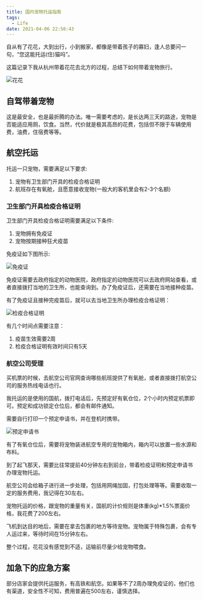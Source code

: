 ```yaml
---
title: 国内宠物托运指南
tags:
  - Life
date: 2021-04-06 22:58:43
---
```




自从有了花花，大到出行，小到搬家，都像是带着孩子的寡妇，逢人总要问一句，“您这能托运(住)猫吗”。

这篇记录下我从杭州带着花花去北方的过程，总结下如何带着宠物旅行。

![花花](cat.png)

## 自驾带着宠物

这是最安全，也是最折腾的办法。唯一需要考虑的，是长达两三天的路途，宠物是否能适应用厕，饮食。当然，代价就是极其高昂的花费，包括但不限于车辆使用费，油费，住宿费等等。

## 航空托运

托运一只宠物，需要满足以下要求:
1. 宠物有卫生部门开具的检疫合格证明
2. 航班存在有氧舱，且愿意接收宠物(一般大的客机里会有2-3个名额)

### 卫生部门开具检疫合格证明

卫生部门开具检疫合格证明需要满足以下条件:

1. 宠物拥有免疫证
2. 宠物按期接种狂犬疫苗

免疫证如下图所示:

![免疫证](immune.jpg)

免疫证需要去政府指定的动物医院，政府指定的动物医院可以去政府网站查看，或者直接拨打当地的卫生所，也能查询到。办了免疫证后，还需要在当地接种疫苗。

有了免疫证且接种完疫苗后，就可以去当地卫生所办理检疫合格证明：

![检疫合格证明](ok.jpg)


有几个时间点需要注意：
1. 疫苗生效需要2周
2. 检疫合格证明有效时间只有5天

### 航空公司受理

买机票的时候，去航空公司官网查询哪些航班提供了有氧舱，或者直接拨打航空公司的服务热线电话也行。

我托运的是使用的国航，拨打电话后，先预定好有氧仓位，2个小时内预定机票即可。预定和成功锁定仓位后，都会有邮件通知。

需要自行打印一个预定申请书，并在登机时携带。

![预定申请书](application.jpg)

有了有氧仓位后，需要将宠物装进航空专用的宠物箱内，箱内可以放置一些水源和布料。

到了起飞那天，需要比往常提前40分钟左右到前台，带着检疫证明和预定申请书办理宠物托运。

航空公司会给箱子进行进一步处理，包括用网绳加固，打包处理等等。需要收取一定的服务费用，我记得在30左右。

宠物托运的价格，跟宠物的重量有关，国航的计价规则是体重(kg)*1.5%票面价格，我花费了200左右。

飞机到达目的地后，需要在拿去包裹的地方等待宠物。宠物属于特殊包裹，会有专人运过来，等待时间在15分钟左右。

整个过程，花花没有感觉到不适，运输前尽量少给宠物喂食。

## 加急下的应急方案

部分店家会提供托运服务，有高铁和航空。如果等不了2周办理免疫证的，他们也有渠道，安全性不可知，费用普遍在500左右，谨慎选择。